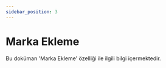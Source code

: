 ```yaml
---
sidebar_position: 3
---
```


# Marka Ekleme

Bu doküman 'Marka Ekleme' özelliği ile ilgili bilgi içermektedir.